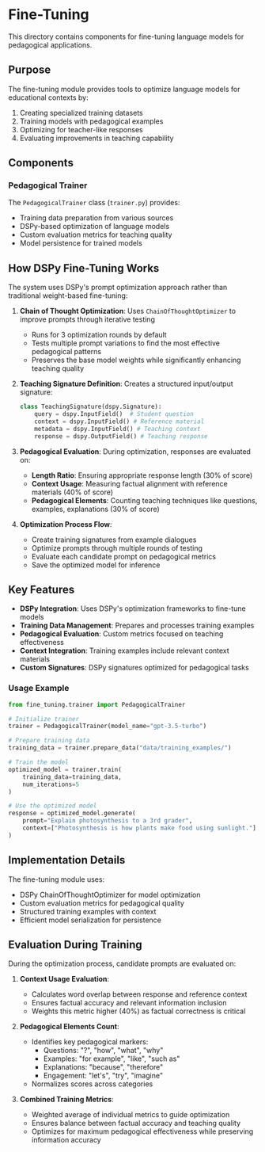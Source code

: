 # Fine-Tuning

This directory contains components for fine-tuning language models for pedagogical applications.

## Purpose

The fine-tuning module provides tools to optimize language models for educational contexts by:

1. Creating specialized training datasets
2. Training models with pedagogical examples
3. Optimizing for teacher-like responses
4. Evaluating improvements in teaching capability

## Components

### Pedagogical Trainer

The `PedagogicalTrainer` class (`trainer.py`) provides:

- Training data preparation from various sources
- DSPy-based optimization of language models
- Custom evaluation metrics for teaching quality
- Model persistence for trained models

## How DSPy Fine-Tuning Works

The system uses DSPy's prompt optimization approach rather than traditional weight-based fine-tuning:

1. **Chain of Thought Optimization**: Uses `ChainOfThoughtOptimizer` to improve prompts through iterative testing
   - Runs for 3 optimization rounds by default
   - Tests multiple prompt variations to find the most effective pedagogical patterns
   - Preserves the base model weights while significantly enhancing teaching quality

2. **Teaching Signature Definition**: Creates a structured input/output signature:
   ```python
   class TeachingSignature(dspy.Signature):
       query = dspy.InputField()  # Student question
       context = dspy.InputField() # Reference material
       metadata = dspy.InputField() # Teaching context
       response = dspy.OutputField() # Teaching response
   ```

3. **Pedagogical Evaluation**: During optimization, responses are evaluated on:
   - **Length Ratio**: Ensuring appropriate response length (30% of score)
   - **Context Usage**: Measuring factual alignment with reference materials (40% of score)
   - **Pedagogical Elements**: Counting teaching techniques like questions, examples, explanations (30% of score)

4. **Optimization Process Flow**:
   - Create training signatures from example dialogues
   - Optimize prompts through multiple rounds of testing
   - Evaluate each candidate prompt on pedagogical metrics
   - Save the optimized model for inference

## Key Features

- **DSPy Integration**: Uses DSPy's optimization frameworks to fine-tune models
- **Training Data Management**: Prepares and processes training examples
- **Pedagogical Evaluation**: Custom metrics focused on teaching effectiveness
- **Context Integration**: Training examples include relevant context materials
- **Custom Signatures**: DSPy signatures optimized for pedagogical tasks

### Usage Example

```python
from fine_tuning.trainer import PedagogicalTrainer

# Initialize trainer
trainer = PedagogicalTrainer(model_name="gpt-3.5-turbo")

# Prepare training data
training_data = trainer.prepare_data("data/training_examples/")

# Train the model
optimized_model = trainer.train(
    training_data=training_data,
    num_iterations=5
)

# Use the optimized model
response = optimized_model.generate(
    prompt="Explain photosynthesis to a 3rd grader",
    context=["Photosynthesis is how plants make food using sunlight."]
)
```

## Implementation Details

The fine-tuning module uses:
- DSPy ChainOfThoughtOptimizer for model optimization
- Custom evaluation metrics for pedagogical quality
- Structured training examples with context
- Efficient model serialization for persistence

## Evaluation During Training

During the optimization process, candidate prompts are evaluated on:

1. **Context Usage Evaluation**:
   - Calculates word overlap between response and reference context
   - Ensures factual accuracy and relevant information inclusion
   - Weights this metric higher (40%) as factual correctness is critical

2. **Pedagogical Elements Count**:
   - Identifies key pedagogical markers:
     - Questions: "?", "how", "what", "why"
     - Examples: "for example", "like", "such as"
     - Explanations: "because", "therefore"
     - Engagement: "let's", "try", "imagine"
   - Normalizes scores across categories

3. **Combined Training Metrics**:
   - Weighted average of individual metrics to guide optimization
   - Ensures balance between factual accuracy and teaching quality
   - Optimizes for maximum pedagogical effectiveness while preserving information accuracy 